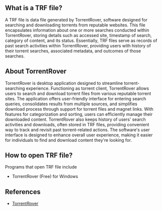 ## What is a TRF file?

A TRF file is data file generated by TorrentRover, software designed for searching and downloading torrents from reputable websites. This file encapsulates information about one or more searches conducted within TorrentRover, storing details such as accessed site, timestamp of search, category of content, and its status. Essentially, TRF files serve as records of past search activities within TorrentRover, providing users with history of their torrent searches, associated metadata, and outcomes of those searches.

## About TorrentRover

TorrentRover is desktop application designed to streamline torrent-searching experience. Functioning as torrent client, TorrentRover allows users to search and download torrent files from various reputable torrent sites. The application offers user-friendly interface for entering search queries, consolidates results from multiple sources, and simplifies download process through support for torrent files and magnet links. With features for categorization and sorting, users can efficiently manage their downloaded content. TorrentRover also keeps history of users' search activities and downloads, often stored in TRF files, providing convenient way to track and revisit past torrent-related actions. The software's user interface is designed to enhance overall user experience, making it easier for individuals to find and download content they're looking for. 

## How to open TRF file?

Programs that open TRF file include

- TorrentRover (Free) for Windows

## References
- [TorrentRover](https://www.torrentrover.com/)
